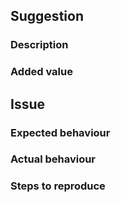 ## Suggestion

### Description

### Added value

## Issue

### Expected behaviour

### Actual behaviour

### Steps to reproduce
